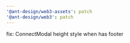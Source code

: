 ```yaml
---
'@ant-design/web3-assets': patch
'@ant-design/web3': patch
---
```


fix: ConnectModal height style when has footer
